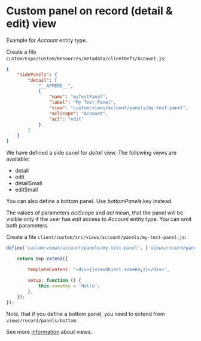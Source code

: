 # Custom panel on record (detail & edit) view

Example for *Account* entity type.

Create a file `custom/Espo/Custom/Resources/metadata/clientDefs/Account.js`:

```json
{
    "sidePanels": {
        "detail": [
            "__APPEND__",
            {
                "name": "myTestPanel",
                "label": "My Test Panel",
                "view": "custom:views/account/panels/my-test-panel",
                "aclScope": "Account",
                "acl": "edit"
            }
        ]
    }
}
```

We have defined a side panel for *detail* view. The following views are available:

* detail
* edit
* detailSmall
* editSmall

You can also define a bottom panel. Use *bottomPanels* key instead.


The values of parameters *aclScope* and *acl* mean, that the panel will be visible only if the user has *edit* access to *Account* entity type. You can omit both parameters.

Create a file `client/custom/src/views/account/panels/my-test-panel.js`:

```js
define('custom:views/account/panels/my-test-panel', ['views/record/panels/side'], function (Dep) {

    return Dep.extend({

        templateContent: '<div>{{viewObject.someKey}}</div>',

        setup: function () {
            this.someKey = 'Hello';
        },
    });
});

```

Note, that if you define a bottom panel, you need to extend from `views/record/panels/bottom`.

See more [information](../view.md) about views.

